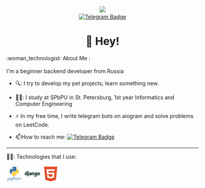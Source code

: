 <div align="center">
  <img src="https://media.giphy.com/media/v1.Y2lkPTc5MGI3NjExNHBkZmZpZzl3c2Z1OXFjd3VjZmV1bWF6YWprZWc4MjB0c2Jlcm83YiZlcD12MV9pbnRlcm5hbF9naWZfYnlfaWQmY3Q9Zw/3oKIPnAiaMCws8nOsE/giphy.gif" width="200">
</div>
<div id="badges" align="center">
  <a href="https://t.me/ov4rlxrd">
    <img src="https://img.shields.io/badge/Telegram-blue?style=for-the-badge&logo=telegram&logoColor=white" alt="Telegram Badge"/>
  </a>
</div>


<h1 align="center">👋 Hey! </h1>
:woman_technologist: About Me : </br></br>
   I'm a beginner backend developer from Russia

- 🔍: I try to develop my pet projects, learn something new.

- 👨‍🎓: I study at SPbPU in St. Petersburg, 1st year Informatics and Computer Engineering

- :zap: In my free time, I write telegram bots on aiogram and solve problems on LeetCode.

- :mailbox:How to reach me: [![Telegram Badge](https://img.shields.io/badge/-Telegram-blue?style=flat&logo=Telegram&logoColor=white)](t.me/ov4rlxrd)

<hr>

👨‍💻: Technologies that I use:</br></br>
<img src="https://github.com/devicons/devicon/blob/master/icons/python/python-original-wordmark.svg" width="40" height="40">&nbsp;
<img src="https://github.com/devicons/devicon/blob/master/icons/django/django-plain-wordmark.svg" width="40" height="40">&nbsp;
<img src="https://github.com/devicons/devicon/blob/master/icons/html5/html5-plain.svg" width="40" height="40">&nbsp;
<!---
ov4rlxrd/ov4rlxrd is a ✨ special ✨ repository because its `README.md` (this file) appears on your GitHub profile.
You can click the Preview link to take a look at your changes.
--->
